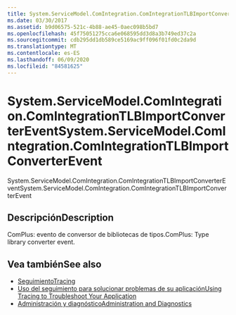 ```yaml
---
title: System.ServiceModel.ComIntegration.ComIntegrationTLBImportConverterEvent
ms.date: 03/30/2017
ms.assetid: b9d06575-521c-4b88-ae45-0aec098b5bd7
ms.openlocfilehash: 45f75051275cca6e068595dd3d8a3b749ed37c2a
ms.sourcegitcommit: cdb295dd1db589ce5169ac9ff096f01fd0c2da9d
ms.translationtype: MT
ms.contentlocale: es-ES
ms.lasthandoff: 06/09/2020
ms.locfileid: "84581625"
---
```

# <a name="systemservicemodelcomintegrationcomintegrationtlbimportconverterevent"></a><span data-ttu-id="49cf3-102">System.ServiceModel.ComIntegration.ComIntegrationTLBImportConverterEvent</span><span class="sxs-lookup"><span data-stu-id="49cf3-102">System.ServiceModel.ComIntegration.ComIntegrationTLBImportConverterEvent</span></span>
<span data-ttu-id="49cf3-103">System.ServiceModel.ComIntegration.ComIntegrationTLBImportConverterEvent</span><span class="sxs-lookup"><span data-stu-id="49cf3-103">System.ServiceModel.ComIntegration.ComIntegrationTLBImportConverterEvent</span></span>  
  
## <a name="description"></a><span data-ttu-id="49cf3-104">Descripción</span><span class="sxs-lookup"><span data-stu-id="49cf3-104">Description</span></span>  
 <span data-ttu-id="49cf3-105">ComPlus: evento de conversor de bibliotecas de tipos.</span><span class="sxs-lookup"><span data-stu-id="49cf3-105">ComPlus: Type library converter event.</span></span>  
  
## <a name="see-also"></a><span data-ttu-id="49cf3-106">Vea también</span><span class="sxs-lookup"><span data-stu-id="49cf3-106">See also</span></span>

- [<span data-ttu-id="49cf3-107">Seguimiento</span><span class="sxs-lookup"><span data-stu-id="49cf3-107">Tracing</span></span>](index.md)
- [<span data-ttu-id="49cf3-108">Uso del seguimiento para solucionar problemas de su aplicación</span><span class="sxs-lookup"><span data-stu-id="49cf3-108">Using Tracing to Troubleshoot Your Application</span></span>](using-tracing-to-troubleshoot-your-application.md)
- [<span data-ttu-id="49cf3-109">Administración y diagnóstico</span><span class="sxs-lookup"><span data-stu-id="49cf3-109">Administration and Diagnostics</span></span>](../index.md)
